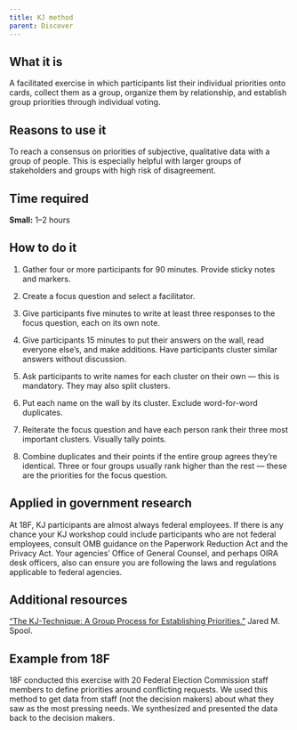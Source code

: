 ```yaml
---
title: KJ method
parent: Discover
---
```


## What it is

A facilitated exercise in which participants list their individual priorities onto cards, collect them as a group, organize them by relationship, and establish group priorities through individual voting.

## Reasons to use it

To reach a consensus on priorities of subjective, qualitative data with a group of people. This is especially helpful with larger groups of stakeholders and groups with high risk of disagreement.

## Time required

**Small:** 1–2 hours

## How to do it

1. Gather four or more participants for 90 minutes. Provide sticky notes and markers.

2. Create a focus question and select a facilitator.

3. Give participants five minutes to write at least three responses to the focus question, each on its own note.

4. Give participants 15 minutes to put their answers on the wall, read everyone else’s, and make additions. Have participants cluster similar answers without discussion.

5. Ask participants to write names for each cluster on their own — this is mandatory. They may also split clusters.

6. Put each name on the wall by its cluster. Exclude word-for-word duplicates.

7. Reiterate the focus question and have each person rank their three most important clusters. Visually tally points.

8. Combine duplicates and their points if the entire group agrees they’re identical. Three or four groups usually rank higher than the rest — these are the priorities for the focus question.

## Applied in government research

At 18F, KJ participants are almost always federal employees. If there is any chance your KJ workshop could include participants who are not federal employees, consult OMB guidance on the Paperwork Reduction Act and the Privacy Act. Your agencies’ Office of General Counsel, and perhaps OIRA desk officers, also can ensure you are following the laws and regulations applicable to federal agencies. 

## Additional resources

[“The KJ-Technique: A Group Process for Establishing Priorities.”](http://www.uie.com/articles/kj_technique/) Jared M. Spool. 

## Example from 18F

18F conducted this exercise with 20 Federal Election Commission staff members to define priorities around conflicting requests. We used this method to get data from staff (not the decision makers) about what they saw as the most pressing needs. We synthesized and presented the data back to the decision makers.
